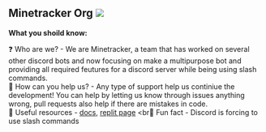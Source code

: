 ## Minetracker Org ![](https://imgur.com/a/Tr6RPNW)
**What you shoild know:**

❓ Who are we? - We are Minetracker, a team that has worked on several other discord bots and now focusing on make a multipurpose bot and providing all required feutures for a discord server while being using slash commands.
<br>
🔨 How can you help us? - Any type of support help us continiue the development! You can help by letting us know through issues anything wrong, pull requests also help if there are mistakes in code.
<br>
📁 Useful resources - [docs](https://github.com/MineTracker/docs), [replit page](https://replit.com/team/MineTracker)
<br🤣 Fun fact - Discord is forcing to use slash commands 

